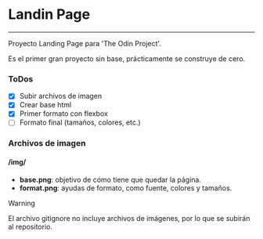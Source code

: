 # Landin Page

---

Proyecto Landing Page para 'The Odin Project'.

Es el primer gran proyecto sin base, prácticamente se construye de cero.

### ToDos

- [x] Subir archivos de imagen
- [x] Crear base html
- [x] Primer formato con flexbox
- [ ] Formato final (tamaños, colores, etc.)

### Archivos de imagen

#### /img/

- **base.png**: objetivo de cómo tiene que quedar la página.
- **format.png**: ayudas de formato, como fuente, colores y tamaños.

> [!WARNING]
> El archivo gitignore no incluye archivos de imágenes, por lo que se subirán al repositorio.
